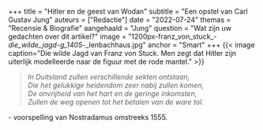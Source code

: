 +++
title = "Hitler en de geest van Wodan"
subtitle = "Een opstel van Carl Gustav Jung"
auteurs = ["Redactie"]
date = "2022-07-24"
themas = "Recensie & Biografie"
aangehaald = "Jung"
question = "Wat zijn uw gedachten over dit artikel?"
image = "1200px-franz_von_stuck_-_die_wilde_jagd_-_g_1405_-_lenbachhaus.jpg"
anchor = "Smart"
+++
{{< image caption="Die wilde Jagd van Franz von Stuck. Men zegt dat Hitler zijn uiterlijk modelleerde naar de figuur met de rode mantel." >}}

> *In Duitsland zullen verschillende sekten ontstaan,\
> Die het gelukkige heidendom zeer nabij zullen komen,\
> De onvrijheid van het hart en de geringe inkomsten,\
> Zullen de weg openen tot het betalen van de ware tol.*

\- voorspelling van Nostradamus omstreeks 1555.